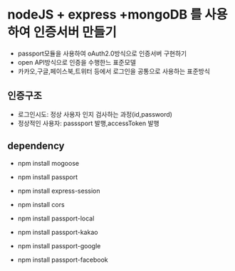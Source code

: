 # nodeJS + express +mongoDB 를 사용하여 인증서버 만들기

- passport모듈을 사용하여 oAuth2.0방식으로 인증서버 구현하기
- open API방식으로 인증을 수행한느 표준모델
- 카카오,구글,페이스북,트위터 등에서 로그인을 공통으로 사용하는 표준방식

## 인증구조

- 로그인시도: 정상 사용자 인지 검사하는 과정(id,password)
- 정상적인 사용자: passsport 발행,accessToken 발행

## dependency

- npm install mogoose
- npm install passport
- npm install express-session
- npm install cors
- npm install passport-local

- npm install passport-kakao
- npm install passport-google
- npm install passport-facebook
